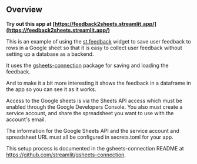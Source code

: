 ## Overview

**Try out this app at [https://feedback2sheets.streamlit.app/](https://feedback2sheets.streamlit.app/)**


This is an example of using the [st.feedback](https://docs.streamlit.io/develop/api-reference/widgets/st.feedback) widget to save user feedback to rows in a Google sheet so that 
it is easy to collect user feedback without setting up a database as a backend.

It uses the [gsheets-connection](https://github.com/streamlit/gsheets-connection) package for saving and loading the feedback.

And to make it a bit more interesting it shows the feedback in a dataframe in the app so you can see it as it works.

Access to the Google sheets is via the Sheets API access which must be enabled through the Google Developers Console.
You also must create a service account, and share the spreadsheet you want to use with the account's email.

The information for the Google Sheets API and the service account and spreadsheet URL must all be configured in secrets.toml for your app.

This setup process is documented in the gsheets-connection README at <https://github.com/streamlit/gsheets-connection>.

